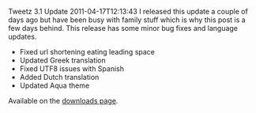 Tweetz 3.1 Update
2011-04-17T12:13:43
I released this update a couple of days ago but have been busy with family stuff which is why this post is a few days behind. This release has some minor bug fixes and language updates.

  * Fixed url shortening eating leading space
  * Updated Greek translation
  * Fixed UTF8 issues with Spanish 
  * Added Dutch translation
  * Updated Aqua theme

Available on the [downloads page](http://mike-ward.net/downloads).
